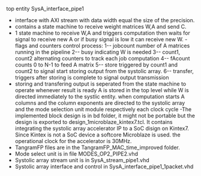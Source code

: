 top entity SysA_interface_pipe1
- interface with AXI stream with data width equal the size of the precision.
- contains a state machine to receive weight matrices W,A and send C.
- 1 state machine to receive W,A and triggers computation
then waits for signal to receive new A or if busy signal is low it can receive new W.
-flags and counters control process:
    1-- jobcount number of A matrices running in the pipeline
    2-- busy indicating W is needed
    3-- count1, count2 alternating counters to track each job computation
    4-- fAcount counts 0 to N-1 to feed A matrix
    5-- store triggered by count1 and count2 to signal start storing output from the systolic array.
    6-- transfer, triggers after storing is complete to signal output transmission
- storing and transfering output is seperated from the state machine to operate whenever result is ready
A is stored in the top level while W is directed immediately to the systlic entity.
when computation starts A columns and the column exponents are directed to the systolic array and the mode selection unit module respectively each clock cycle
-The implemented block design is in bd folder, it might not be portable but the design is exported to design_1microblaze_kintex7.tcl. It contains  integrating the systolic array accelerator IP to a SoC disign on Kintex7. Since Kintex is not a SoC device a softcore Microblaze is used. the operational clock for the accelerator is 30MHz.
- TangramFP files are in the TangramFP_MAC_time_improved folder.
- Mode select unit is in file MODES_OP2_PIPE2.vhd
- Systolic array stream unit is in SysA_stream_pipe1.vhd
- Systolic array interface and control in SysA_interface_pipe1_1packet.vhd